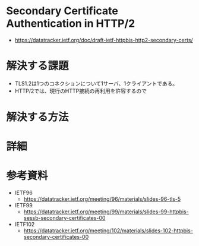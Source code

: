 # Secondary Certificate Authentication in HTTP/2
- https://datatracker.ietf.org/doc/draft-ietf-httpbis-http2-secondary-certs/

# 解決する課題
- TLS1.2は1つのコネクションについて1サーバ、1クライアントである。
- HTTP/2では、現行のHTTP接続の再利用を許容するので


# 解決する方法




# 詳細



# 参考資料
- IETF96
  - https://datatracker.ietf.org/meeting/96/materials/slides-96-tls-5
- IETF99
  - https://datatracker.ietf.org/meeting/99/materials/slides-99-httpbis-sessb-secondary-certificates-00
- IETF102
  - https://datatracker.ietf.org/meeting/102/materials/slides-102-httpbis-secondary-certificates-00
